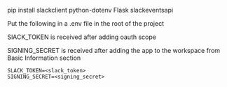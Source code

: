 pip install slackclient python-dotenv Flask slackeventsapi

Put the following in a .env file in the root of the project

SlACK_TOKEN is received after adding oauth scope

SIGNING_SECRET is received after adding the app to the workspace from Basic Information section

```
SLACK_TOKEN=<slack_token>
SIGNING_SECRET=<signing_secret>
```